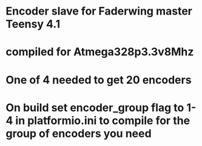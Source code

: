 # Encoder slave for Faderwing master Teensy 4.1
# compiled for Atmega328p3.3v8Mhz
# One of 4 needed to get 20 encoders
# On build set encoder_group flag to 1-4 in platformio.ini to compile for the group of encoders you need



